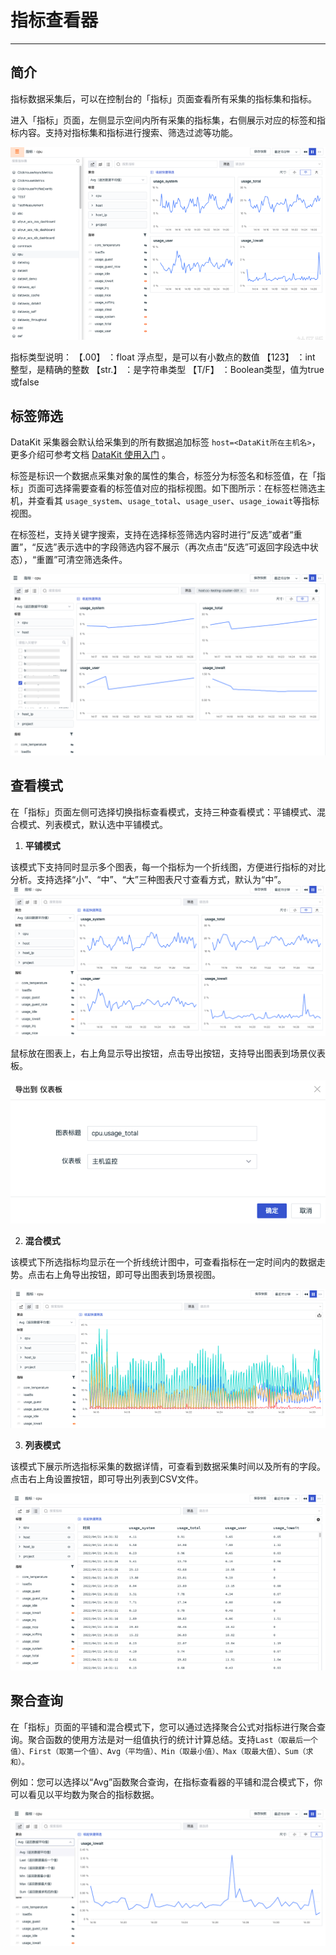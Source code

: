 # 指标查看器
---

## 简介

指标数据采集后，可以在控制台的「指标」页面查看所有采集的指标集和指标。

进入「指标」页面，左侧显示空间内所有采集的指标集，右侧展示对应的标签和指标内容。支持对指标集和指标进行搜索、筛选过滤等功能。

![](img/6.metrics_1.png)

指标类型说明：
【.00】 ：float 浮点型，是可以有小数点的数值
【123】 ：int 整型，是精确的整数
【str.】 ：是字符串类型
【T/F】 ：Boolean类型，值为true或false
## 标签筛选

DataKit 采集器会默认给采集到的所有数据追加标签 `host=<DataKit所在主机名>`，更多介绍可参考文档 [DataKit 使用入门](../datakit/datakit-service-how-to.md) 。

标签是标识一个数据点采集对象的属性的集合，标签分为标签名和标签值，在「指标」页面可选择需要查看的标签值对应的指标视图。如下图所示：在标签栏筛选主机，并查看其 `usage_system`、`usage_total`、`usage_user`、`usage_iowait`等指标视图。

在标签栏，支持关键字搜索，支持在选择标签筛选内容时进行“反选”或者“重置”，“反选”表示选中的字段筛选内容不展示（再次点击“反选”可返回字段选中状态），“重置”可清空筛选条件。

![](img/6.metrics_2.png)

## 查看模式

在「指标」页面左侧可选择切换指标查看模式，支持三种查看模式：平铺模式、混合模式、列表模式，默认选中平铺模式。

1. **平铺模式**

该模式下支持同时显示多个图表，每一个指标为一个折线图，方便进行指标的对比分析。支持选择“小”、“中”、“大”三种图表尺寸查看方式，默认为“中”。
![](img/6.metrics_3.png)

鼠标放在图表上，右上角显示导出按钮，点击导出按钮，支持导出图表到场景仪表板。

![](img/6.metrics_4.png)

2. **混合模式**

该模式下所选指标均显示在一个折线统计图中，可查看指标在一定时间内的数据走势。点击右上角导出按钮，即可导出图表到场景视图。

![](img/6.metrics_5.png)

3. **列表模式**

该模式下展示所选指标采集的数据详情，可查看到数据采集时间以及所有的字段。点击右上角设置按钮，即可导出列表到CSV文件。

![](img/6.metrics_6.png)

## 聚合查询

在「指标」页面的平铺和混合模式下，您可以通过选择聚合公式对指标进行聚合查询。聚合函数的使用方法是对一组值执行的统计计算总结。支持`Last（取最后一个值）、First（取第一个值）、Avg（平均值）、Min（取最小值）、Max（取最大值）、Sum（求和）。`

例如：您可以选择以“Avg”函数聚合查询，在指标查看器的平铺和混合模式下，你可以看见以平均数为聚合的指标数据。

![](img/6.metrics_7.png)


